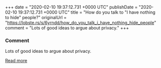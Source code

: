 
+++
date = "2020-02-10 19:37:12.731 +0000 UTC"
publishDate = "2020-02-10 19:37:12.731 +0000 UTC"
title = "How do you talk to \"I have nothing to hide\" people?"
originalUrl = "https://lobste.rs/s/6yrndd/how_do_you_talk_i_have_nothing_hide_people"
comment = "Lots of good ideas to argue about privacy."
+++

### Comment

Lots of good ideas to argue about privacy.

[Read more](https://lobste.rs/s/6yrndd/how_do_you_talk_i_have_nothing_hide_people)
